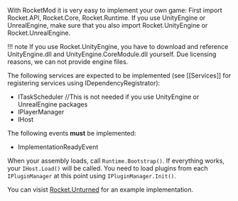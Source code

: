 With RocketMod it is very easy to implement your own game:
First import Rocket.API, Rocket.Core, Rocket.Runtime.
If you use UnityEngine or UnrealEngine, make sure that you also import Rocket.UnityEngine or Rocket.UnrealEngine.

!!! note
    If you use Rocket.UnityEngine, you have to download and reference UnityEngine.dll and UnityEngine.CoreModule.dll yourself. Due licensing reasons, we can not provide engine files.

The following services are expected to be implemented (see [[Services]] for registering services using IDependencyRegistrator):
* ITaskScheduler //This is not needed if you use UnityEngine or UnrealEngine packages
* IPlayerManager
* IHost

The following events **must** be implemented:
* ImplementationReadyEvent

When your assembly loads, call `Runtime.Bootstrap()`. If everything works, your `IHost.Load()` will be called.
You need to load plugins from each `IPluginManager` at this point using `IPluginManager.Init()`.

You can visist [Rocket.Unturned](https://github.com/RocketMod/Rocket.Unturned) for an example implementation.
